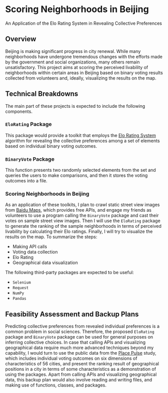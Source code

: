 # Scoring Neighborhoods in Beijing
An Application of the Elo Rating System in Revealing Collective Preferences 

## Overview
Beijing is making significant progress in city renewal. While many neighborhoods have undergone tremendous changes with the efforts made by the government and social organizations, many others remain unsatisfactory. This project aims at scoring the perceived livability of neighborhoods within certain areas in Beijing based on binary voting results collected from volunteers and, ideally, visualizing the results on the map. 

## Technical Breakdowns
The main part of these projects is expected to include the following components. 

### ```EloRating``` Package

This package would provide a toolkit that employs the [Elo Rating System](https://en.wikipedia.org/wiki/Elo_rating_system) algorithm for revealing the collective preferences among a set of elements based on individual binary voting outcomes. 

### ```BinaryVote``` Package
This function presents two randomly selected elements from the set and queries the users to make comparisons, and then it stores the voting outcomes into a file. 

### Scoring Neighborhoods in Beijing
As an application of these toolkits, I plan to crawl static street view images from [Baidu Maps](https://lbsyun.baidu.com/), which provides free APIs, and engage my friends as volunteers to use a program calling the ```BinaryVote``` package and cast their votes on sample street view images. Then I will use the ```EloRating``` package to generate the ranking of the sample neighborhoods in terms of perceived livability by calculating their Elo ratings. Finally, I will try to visualize the results on the map. To summarize the steps: 

- Making API calls
- Voting data collection
- Elo Rating
- Geographical data visualization

The following third-party packages are expected to be useful: 
- ```Selenium```
- ```Request```
- ```NumPy```
- ```Pandas```

## Feasibility Assessment and Backup Plans
 Predicting collective preferences from revealed individual preferences is a common problem in social sciences. Therefore, the proposed ```EloRating``` package and ```BinaryVote``` package can be used for general purposes on inferring collective choices. In case that calling APIs and visualizing geographical data require much more advanced techniques beyond my capability, I would turn to use the public data from the [Place Pulse](http://pulse.media.mit.edu/data/) study, which includes individual voting outcomes on six dimensions of characteristics of 56 cities, and present the ranking result of geographical positions in a city in terms of some characteristics as a demonstration of using the packages. Apart from calling APIs and visualizing geographical data, this backup plan would also involve reading and writing files, and making use of functions, classes, and packages. 